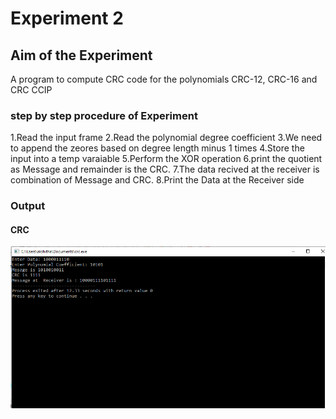 # Experiment 2

## Aim of the Experiment
A program to compute CRC code for the polynomials CRC-12, CRC-16 and CRC CCIP

### step by step procedure of Experiment
1.Read the input frame 
2.Read the polynomial degree coefficient 
3.We need to append the zeores based on degree length minus 1 times 
4.Store the input into a temp varaiable 
5.Perform the XOR operation 
6.print the quotient as Message and remainder is the CRC.
7.The data recived at the receiver is combination of Message and CRC. 
8.Print the Data at the Receiver side

### Output
#### CRC
![output](CRC_output.png)

